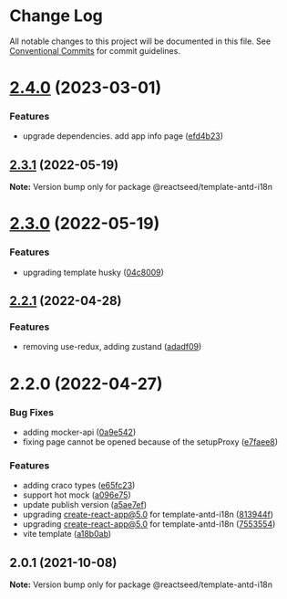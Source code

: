 # Change Log

All notable changes to this project will be documented in this file.
See [Conventional Commits](https://conventionalcommits.org) for commit guidelines.

# [2.4.0](https://github.com/reactseed/reactseed/compare/@reactseed/template-antd-i18n@2.3.1...@reactseed/template-antd-i18n@2.4.0) (2023-03-01)


### Features

* upgrade dependencies. add app info page ([efd4b23](https://github.com/reactseed/reactseed/commit/efd4b2322f724b1afb8522c2bad775bb8dee0c26))





## [2.3.1](https://github.com/reactseed/reactseed/compare/@reactseed/template-antd-i18n@2.3.0...@reactseed/template-antd-i18n@2.3.1) (2022-05-19)

**Note:** Version bump only for package @reactseed/template-antd-i18n





# [2.3.0](https://github.com/reactseed/reactseed/compare/@reactseed/template-antd-i18n@2.2.1...@reactseed/template-antd-i18n@2.3.0) (2022-05-19)


### Features

* upgrading template husky ([04c8009](https://github.com/reactseed/reactseed/commit/04c8009bdc306570b4d377c32b4bf3ac6a7b404d))





## [2.2.1](https://github.com/reactseed/reactseed/compare/@reactseed/template-antd-i18n@2.2.0...@reactseed/template-antd-i18n@2.2.1) (2022-04-28)


### Features

* removing use-redux, adding zustand ([adadf09](https://github.com/reactseed/reactseed/commit/adadf09ecfd62e393f6adced4ceb0a2126ce2d36))





# 2.2.0 (2022-04-27)


### Bug Fixes

* adding mocker-api ([0a9e542](https://github.com/reactseed/reactseed/commit/0a9e54283fddec02e1d6c153921afea3514bd400))
* fixing page cannot be opened because of the setupProxy ([e7faee8](https://github.com/reactseed/reactseed/commit/e7faee85dcc6ccd0c1c5fbdf6885f6fc38f8246d))


### Features

* adding craco types ([e65fc23](https://github.com/reactseed/reactseed/commit/e65fc2391264732faf9192a3f294b0abfe1f36df))
* support hot mock ([a096e75](https://github.com/reactseed/reactseed/commit/a096e75f0157433f9fbc91809b770294f08c699d))
* update publish version ([a5ae7ef](https://github.com/reactseed/reactseed/commit/a5ae7ef9dfe0f0270e2dd8c81ce4be317d4918ec))
* upgrading create-react-app@5.0 for template-antd-i18n ([813944f](https://github.com/reactseed/reactseed/commit/813944f2b0426c22ce0998c310c3a9c88914106d))
* upgrading create-react-app@5.0 for template-antd-i18n ([7553554](https://github.com/reactseed/reactseed/commit/755355421937f869aab753e0302c0234030681b6))
* vite template ([a18b0ab](https://github.com/reactseed/reactseed/commit/a18b0ab60fa40375f66ac6d7f374e79d92904668))





## 2.0.1 (2021-10-08)

**Note:** Version bump only for package @reactseed/template-antd-i18n
